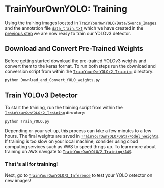 # TrainYourOwnYOLO: Training
Using the training images located in [`TrainYourOwnYOLO/Data/Source_Images`](/Data/Source_Images) and the annotation file [`data_train.txt`](/Data/Source_Images/vott-csv-export) which we have created in the [previous step](/1_Image_Annotation/) we are now ready to train our YOLOv3 detector. 

## Download and Convert Pre-Trained Weights
Before getting started download the pre-trained YOLOv3 weights and convert them to the keras format. To run both steps run the download and conversion script from within the [`TrainYourOwnYOLO/2_Training`](/2_Training/) directory:

```
python Download_and_Convert_YOLO_weights.py
```
## Train YOLOv3 Detector
To start the training, run the training script from within the [`TrainYourOwnYOLO/2_Training`](/2_Training/) directory:
```
python Train_YOLO.py 
```
Depending on your set-up, this process can take a few minutes to a few hours. The final weights are saved in [`TrainYourOwnYOLO/Data/Model_weights`](/Data/Model_weights). If training is too slow on your local machine, consider using cloud computing services such as AWS to speed things up. To learn more about training on AWS navigate to [`TrainYourOwnYOLO/2_Training/AWS`](/2_Training/AWS).

### That's all for training! 
Next, go to [`TrainYourOwnYOLO/3_Inference`](/3_Inference) to test your YOLO detector on new images!